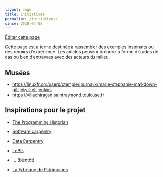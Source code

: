 ```yaml
---
layout: page
title: Initiatives
permalink: /initiatives/
since: 2020-04-05
---
```


[Éditer cette page](https://github.com/ouvroir/museadon/edit/master/initiatives.md)

Cette page est à terme destinée à rassembler des exemples inspirants ou des retours d’expérience. Les articles peuvent prendre la forme d’études de cas ou bien d’entrevues avec des acteurs du milieu.

## Musées

- https://linuxfr.org/users/ctemple/journaux/marie-stephanie-markdown-git-jekyll-et-jenkins
- https://villachiragan.saintraymond.toulouse.fr

## Inspirations pour le projet

- [The Programming Historian](https://programminghistorian.org)
- [Software carpentry](https://software-carpentry.org)
- [Data Carpentry](https://datacarpentry.org)
- [LeBib](https://lebib.org)
- ... (bientôt)

- [La Fabrique de Patrimoines](http://www.lafabriquedepatrimoines.fr)
